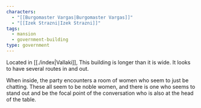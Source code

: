 ```yaml
---
characters:
  - "[[Burgomaster Vargas|Burgomaster Vargas]]"
  - "[[Izek Strazni|Izek Strazni]]"
tags:
  - mansion
  - government-building
type: government
---
```



Located in [[./index|Vallaki]], This building is longer than it is wide. It looks to have several routes in and out.

When inside, the party encounters a room of women who seem to just be chatting. These all seem to be noble women, and there is one who seems to stand out and be the focal point of the conversation who is also at the head of the table.